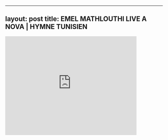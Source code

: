 

---
layout: post
title: EMEL MATHLOUTHI LIVE A NOVA | HYMNE TUNISIEN
---


<iframe width="420" height="315" src="http://www.youtube.com/embed/A9JNOeaKYK8" frameborder="0" allowfullscreen></iframe>

